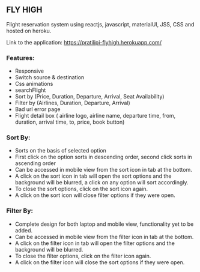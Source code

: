 ## FLY HIGH

Flight reservation system using reactjs, javascript, materialUI, JSS, CSS and hosted on heroku.

Link to the application: https://pratilipi-flyhigh.herokuapp.com/


### Features:

- Responsive
- Switch source & destination
- Css animations
- searchFlight
- Sort by (Price, Duration, Departure, Arrival, Seat Availability)
- Filter by (Airlines, Duration, Departure, Arrival)
- Bad url error page
- Flight detail box ( airline logo, airline name, departure time, from,
duration, arrival time, to, price, book button)


### Sort By:
- Sorts on the basis of selected option
- First click on the option sorts in descending order, second click sorts
in ascending order
- Can be accessed in mobile view from the sort icon in tab at the
bottom.
- A click on the sort icon in tab will open the sort options and the
background will be blurred, a click on any option will sort accordingly.
- To close the sort options, click on the sort icon again.
- A click on the sort icon will close filter options if they were open.


### Filter By:
- Complete design for both laptop and mobile view, functionality yet to
be added.
- Can be accessed in mobile view from the filter icon in tab at the
bottom.
- A click on the filter icon in tab will open the filter options and the
background will be blurred.
- To close the filter options, click on the filter icon again.
- A click on the filter icon will close the sort options if they were open.

